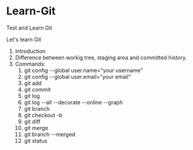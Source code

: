# Learn-Git
Test and Learn Git

Let's learn Git

1. Introduction
2. Difference between workig tree, staging area and committed history.
3. Commands:
    1) git config --global user.name="your username"
    2) git config --global user.email="your email"
    3) git add <file>
    4) git commit 
    5) git log
    6) git log --all --decorate --online --graph
    7) git branch
    8) git checkout -b <branch name>
    9) git diff
    10) git merge <branch name>
    11) git branch --merged
    12) git status
 
